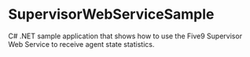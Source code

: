 SupervisorWebServiceSample
==========================

C# .NET sample application that shows how to use the Five9 Supervisor Web Service to receive agent state statistics.
